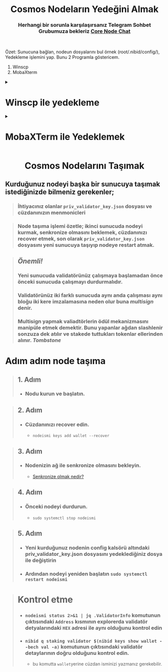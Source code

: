 <div align="center">

<h1> Cosmos Nodeların Yedeğini Almak </h1>

  <h3>
  
Herhangi bir sorunla karşılaşırsanız Telegram Sohbet Grubumuza bekleriz [Core Node Chat](https://t.me/corenodechat)
  
</h3>
  
</div>

<br>

Özet: Sunucuna bağlan, nodeun dosyalarını bul örnek (root/.nibid/config/), Yedekleme işlemini yap.
Bunu 2 Programla göstericem.
1) Winscp
2) MobaXterm


<details>
      
<summary> <h1> Winscp ile yedekleme </summary> </h1>

  <h2>
    [WinScp İndirme Linki](https://winscp.net/eng/download.php)
  </h2>
  
## Önce Sunucumuza bağlanalım. İşaretlediğim yerlere sunucu bilgilerini girin ve sunucunuza bağlanın.

Eğer sunucuya bağlanırken private key dosyası kullanmıyorsanız 2. adımı es geçin.

![image](https://user-images.githubusercontent.com/76253089/223129569-e26ca533-89e1-4a13-b210-2a58b58b8480.png)

## Sunucunuza bağlandığınızda sizde daha az dosya gözükecektir. Ctrl + ALT + H tuşlarına aynı anda basın ve gizli dosyaları açın.
Bende gördüğünüz gibi .nibid ve .quasarnode klasörleri açığa çıktı.

![image](https://user-images.githubusercontent.com/76253089/223130530-169912b1-6910-45f8-8b33-dc35bd0b2625.png)

## .nibid sonra config içerisine girince priv_validator_key.json dosyasını göreceksiniz onu masaüstünüze çek bırak yapın ve işlem bu kadar.

![image](https://user-images.githubusercontent.com/76253089/223457002-53c8af94-4949-4ce9-8fd6-9a95f402bfde.png)

  </details>
  
  <details>
      
<summary> <h1> MobaXTerm ile Yedeklemek </summary> </h1>
  
  <h2> [MobaXterm İndirme Linki](https://mobaxterm.mobatek.net/) </h2>

## MobaXtermi indirip bilgisayarımıza kuralım. Sonrasında Altta gösterdiğim yerlere tıklayıp sunucu bilgilerimizi girelim.
  
 3. Adımda Private keyiniz varsa işaretlediğim yerden dosyanızı seçin. Eğer private key yerine şifre ile bağlanıyorsanız bu adımı geçin. Sunucu şifrenizi sunucuya bağlanırken soracak.
  
  ![image](https://user-images.githubusercontent.com/76253089/223460884-06140b98-4426-470e-a8e4-b972abbc0475.png)

## İşaretlediğim sembole basıp gizli dosyalarımızı açığa çıkartalım. Gördüğünüz gibi .nibid klasörü açığa çıktı 
  
  ![image](https://user-images.githubusercontent.com/76253089/223461646-b2f628f0-465a-44a2-8d8c-dcddce310d1f.png)

## .nibid / config / dosyalarına girin ve Priv_validator_key.json dosyanızı masaüstüne sürükle bırak yapıp yedekleyin.
  
  ![image](https://user-images.githubusercontent.com/76253089/223461995-bf236566-1a3b-453d-9833-7e373d83d705.png)

  
  
   </details>
   
<div align="center">

<h1>  Cosmos Nodelarını Taşımak </h1>

</div>

## Kurduğunuz nodeyi başka bir sunucuya taşımak istediğinizde bilmeniz gerekenler;
> ### İhtiyacınız olanlar `priv_validator_key.json` dosyası ve cüzdanınızın menmonicleri

> ### Node taşıma işlemi özetle; ikinci sunucuda nodeyi kurmak, senkronize olmasını beklemek, cüzdanınızı recover etmek, son olarak `priv_validator_key.json` dosyasını yeni sunucuya taşıyıp nodeye restart atmak.

> ## ***Önemli!*** 
> ### Yeni sunucuda validatörünüz çalışmaya başlamadan önce önceki sunucuda çalışmayı durdurmalıdır.
> ### Validatörünüz iki farklı sunucuda aynı anda çalışması aynı bloğu iki kere imzalamasına neden olur buna ***multisign*** denir.
> ### Multisign yapmak valiadtörlerin ödül mekanizmasını manipüle etmek demektir. Bunu yapanlar ağdan slashlenir sonzuza dek atılır ve stakede tuttukları tokenlar ellerinden alınır. ***Tombstone***

# Adım adım node taşıma
> ## 1. Adım
> - ###  Nodu kurun ve başlatın.

> ## 2. Adım
> - ### Cüzdanınızı recover edin.
>   - `nodeismi keys add wallet --recover` 

> ## 3. Adım
> - ### Nodenizin ağ ile senkronize olmasını bekleyin.
>   - [Senkronize olmak nedir?](https://github.com/Core-Node-Team/Cosmos-Aglarinda-Node-Calistirmak/blob/main/Sync-Peer%20Nedir.md)

> ## 4. Adım
> - ### Önceki nodeyi durdurun.
>   - `sudo systemctl stop nodeismi`

> ## 5. Adım
> - ### Yeni kurduğunuz nodenin config kalsörü altındaki priv_validator_key.json dosyasını yedeklediğiniz dosya ile değiştirin
> - ### Ardından nodeyi yeniden başlatın `sudo systemctl restart nodeismi` 

> # Kontrol etme
> -  ### `nodeismi status 2>&1 | jq .ValidatorInfo` komutunun çıktısındaki `Address` kısmının explorerda validatör detyalarındaki `HEX` adresi ile aynı olduğunu kontrol edin
> - ### `nibid q staking validator $(nibid keys show wallet --bech val -a)` komutunun çıktısındaki validatör detaylarının doğru olduğunu kontrol edin.
>   - bu komutta `wallet`yerine cüzdan isminizi yazmanız gerekebilir.








   
   
   
   
   
   
   
   
